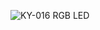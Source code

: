 
![KY-016 RGB LED](https://user-images.githubusercontent.com/77639203/199889742-d2734859-d5dd-4259-96db-7b178ac76b30.png)

